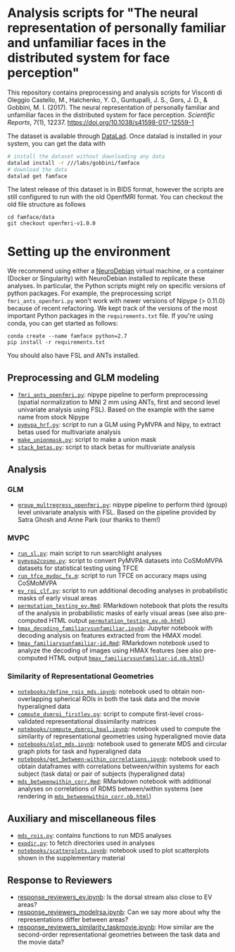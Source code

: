 # Analysis scripts for "The neural representation of personally familiar and unfamiliar faces in the distributed system for face perception"

This repository contains preprocessing and analysis scripts for Visconti di Oleggio Castello, M., Halchenko, Y. O., Guntupalli, J. S., Gors, J. D., & Gobbini, M. I. (2017). The neural representation of personally familiar and unfamiliar faces in the distributed system for face perception. *Scientific Reports*, 7(1), 12237. https://doi.org/10.1038/s41598-017-12559-1

The dataset is available through [DataLad](http://datasets.datalad.org/?dir=/labs/gobbini/famface). Once datalad is installed in your system, you can get the data with

```bash
# install the dataset without downloading any data
datalad install -r ///labs/gobbini/famface
# download the data
datalad get famface
```

The latest release of this dataset is in BIDS format, however the
scripts are still configured to run with the old OpenfMRI format. You
can checkout the old file structure as follows

```
cd famface/data
git checkout openfmri-v1.0.0
```

# Setting up the environment

We recommend using either a [NeuroDebian](http://neuro.debian.net/)
virtual machine, or a container (Docker or Singularity) with NeuroDebian
installed to replicate these analyses. In particular, the Python scripts
might rely on specific versions of python packages. For example, the
preprocessing script `fmri_ants_openfmri.py` won't work with newer
versions of Nipype (> 0.11.0) because of recent refactoring. We kept track of the
versions of the most important Python packages in the `requirements.txt`
file. If you're using conda, you can get started as follows:

```
conda create --name famface python=2.7
pip install -r requirements.txt
```

You should also have FSL and ANTs installed.

## Preprocessing and GLM modeling

- [`fmri_ants_openfmri.py`](fmri_ants_openfmri.py): nipype pipeline to
  perform preprocessing (spatial normalization to MNI 2 mm using ANTs,
first and second level univariate analysis using FSL). Based on the
example with the same name from stock Nipype
- [`pymvpa_hrf.py`](pymvpa_hrf.py): script to run a GLM using PyMVPA and
  Nipy, to extract betas used for multivariate analysis
- [`make_unionmask.py`](make_unionmask.py): script to make a union mask
- [`stack_betas.py`](stack_betas.py): script to stack betas for
  multivariate analysis

## Analysis

### GLM

- [`group_multregress_openfmri.py`](group_multregress_openfmri.py):
  nipype pipeline to perform third (group) level univariate analysis
with FSL. Based on the pipeline provided by Satra Ghosh and Anne Park
(our thanks to them!)

### MVPC

- [`run_sl.py`](run_sl.py): main script to run searchlight analyses
- [`pymvpa2cosmo.py`](pymvpa2cosmo.py): script to convert PyMVPA
  datasets into CoSMoMVPA datasets for statistical testing using TFCE
- [`run_tfce_mvdoc_fx.m`](run_tfce_mvdoc_fx.m): script to run TFCE on
  accuracy maps using CoSMoMVPA
- [`ev_roi_clf.py`](ev_roi_clf.py): script to run additional decoding analyses in probabilistic masks of early visual areas
- [`permutation_testing_ev.Rmd`](permutation_testing_ev.Rmd): RMarkdown notebook that plots the results of the analysis in  probabilistic masks of early visual areas (see also pre-computed HTML output [`permutation_testing_ev.nb.html`](permutation_testing_ev.nb.html))
- [`hmax_decoding_familiarvsunfamiliar.ipynb`](hmax_decoding_familiarvsunfamiliar.ipynb): Jupyter notebook with decoding analysis on features extracted from the HMAX model.
- [`hmax_familiarvsunfamiliar-id.Rmd`](hmax_familiarvsunfamiliar-id.Rmd): RMarkdown notebook used to analyze the decoding of images using HMAX features (see also pre-computed HTML output [`hmax_familiarvsunfamiliar-id.nb.html`](hmax_familiarvsunfamiliar-id.nb.html))

### Similarity of Representational Geometries

- [`notebooks/define_rois_mds.ipynb`](notebooks/define_rois_mds.ipynb):
  notebook used to obtain non-overlapping spherical ROIs in both the
task data and the movie hyperaligned data
- [`compute_dsmroi_firstlev.py`](compute_dsmroi_firstlev.py): script to
  compute first-level cross-validated representational dissimilarity matrices
- [`notebooks/compute_dsmroi_hpal.ipynb`](notebooks/compute_dsmroi_hpal.ipynb):
  notebook used to compute the similarity of representational geometries
using hyperaligned movie data
- [`notebooks/plot_mds.ipynb`](notebooks/plot_mds.ipynb):
  notebook used to generate MDS and circular graph plots for task and
hyperaligned data
- [`notebooks/get_between-within_correlations.ipynb`](notebooks/get_between-within_correlations.ipynb):
  notebook used to obtain dataframes with correlations between/within
systems for each subject (task data) or pair of subjects (hyperaligned
data)
- [`mds_betweenwithin_corr.Rmd`](mds_betweenwithin_corr.Rmd): RMarkdown
  notebook with additional analyses on correlations of RDMS
between/within systems (see rendering in
[`mds_betweenwithin_corr.nb.html`](mds_betweenwithin_corr.nb.html))


## Auxiliary and miscellaneous files

- [`mds_rois.py`](mds_rois.py): contains functions to run MDS analyses
- [`expdir.py`](expdir.py): to fetch directories used in analyses
- [`notebooks/scatterplots.ipynb`](notebooks/scatterplots.ipynb): notebook used to plot scatterplots shown in the supplementary material

## Response to Reviewers
- [response_reviewers_ev.ipynb](notebooks/response_reviewers_ev.ipynb): Is the dorsal stream also close to EV areas?
- [response_reviewers_modelrsa.ipynb](notebooks/response_reviewers_modelrsa.ipynb): Can we say more about why the representations differ between areas?
- [response_reviewers_similarity_taskmovie.ipynb](notebooks/response_reviewers_similarity_taskmovie.ipynb): How similar are the second-order representational geometries between the task data and the movie data?
